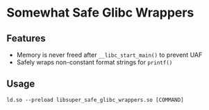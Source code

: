 # Somewhat Safe Glibc Wrappers

## Features

- Memory is never freed after `__libc_start_main()` to prevent UAF
- Safely wraps non-constant format strings for `printf()`

## Usage

```
ld.so --preload libsuper_safe_glibc_wrappers.so [COMMAND]
```
